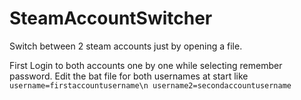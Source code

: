 # SteamAccountSwitcher
Switch between 2 steam accounts just by opening a file.

First Login to both accounts one by one while selecting remember password.
Edit the bat file for both usernames at start like
`` username=firstaccountusername\n
username2=secondaccountusername``
